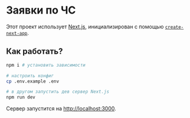 # Заявки по ЧС

Этот проект использует [Next.js](https://nextjs.org/), инициализирован с помощью [`create-next-app`](https://github.com/vercel/next.js/tree/canary/packages/create-next-app).

## Как работать?

```bash
npm i # установить зависимости
```

```bash
# настроить конфиг
cp .env.example .env

# в другом запустить дев сервер Next.js
npm run dev
```

Сервер запустится на [http://localhost:3000](http://localhost:3000).
